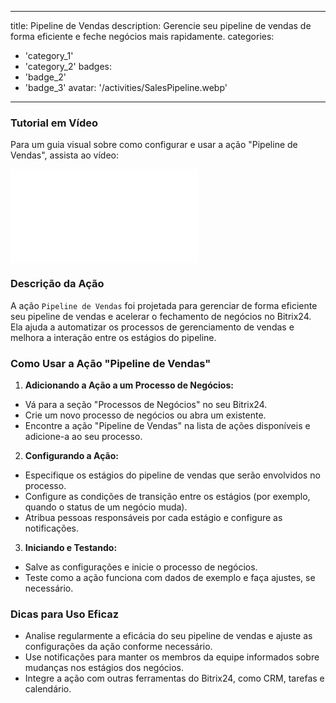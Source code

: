 
---
title: Pipeline de Vendas
description: Gerencie seu pipeline de vendas de forma eficiente e feche negócios mais rapidamente.
categories:
  - 'category_1'
  - 'category_2'
badges:
  - 'badge_2'
  - 'badge_3'
avatar: '/activities/SalesPipeline.webp'
---
### Tutorial em Vídeo

Para um guia visual sobre como configurar e usar a ação "Pipeline de Vendas", assista ao vídeo:

<iframe
  class="aspect-video w-full mb-2 "
  src="//www.youtube.com/embed/OyzJd8BcTfY?feature=oembed&rel=0"
  frameborder="0"
  allow="accelerometer; autoplay; encrypted-media; gyroscope"
  allowfullscreen>
</iframe>

### Descrição da Ação

A ação `Pipeline de Vendas` foi projetada para gerenciar de forma eficiente seu pipeline de vendas e acelerar o fechamento de negócios no Bitrix24. Ela ajuda a automatizar os processos de gerenciamento de vendas e melhora a interação entre os estágios do pipeline.

### Como Usar a Ação "Pipeline de Vendas"

1. **Adicionando a Ação a um Processo de Negócios:**
  - Vá para a seção "Processos de Negócios" no seu Bitrix24.
  - Crie um novo processo de negócios ou abra um existente.
  - Encontre a ação "Pipeline de Vendas" na lista de ações disponíveis e adicione-a ao seu processo.

2. **Configurando a Ação:**
  - Especifique os estágios do pipeline de vendas que serão envolvidos no processo.
  - Configure as condições de transição entre os estágios (por exemplo, quando o status de um negócio muda).
  - Atribua pessoas responsáveis por cada estágio e configure as notificações.

3. **Iniciando e Testando:**
  - Salve as configurações e inicie o processo de negócios.
  - Teste como a ação funciona com dados de exemplo e faça ajustes, se necessário.

### Dicas para Uso Eficaz

- Analise regularmente a eficácia do seu pipeline de vendas e ajuste as configurações da ação conforme necessário.
- Use notificações para manter os membros da equipe informados sobre mudanças nos estágios dos negócios.
- Integre a ação com outras ferramentas do Bitrix24, como CRM, tarefas e calendário.
